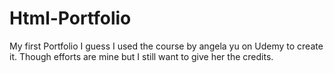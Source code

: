 # Html-Portfolio
My first Portfolio I guess
I used the course by angela yu on Udemy to create it. Though efforts are mine but I still want to give her the credits.
